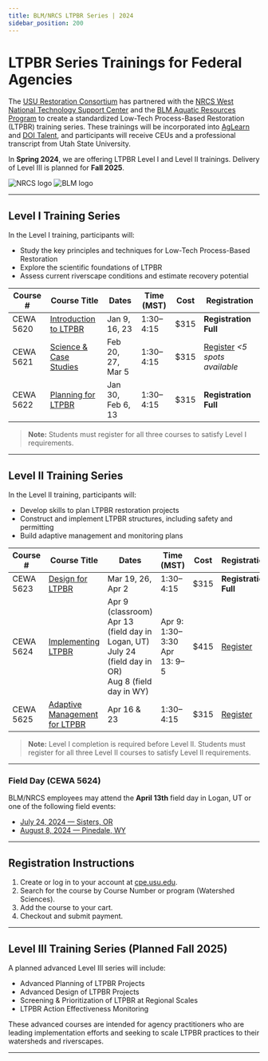 ```yaml
---
title: BLM/NRCS LTPBR Series | 2024
sidebar_position: 200
---
```


# LTPBR Series Trainings for Federal Agencies

The [USU Restoration Consortium](https://restoration.usu.edu) has partnered with the [NRCS West National Technology Support Center](https://www.nrcs.usda.gov/west-national-technology-support-center) and the [BLM Aquatic Resources Program](https://www.blm.gov/programs/aquatics) to create a standardized Low-Tech Process-Based Restoration (LTPBR) training series. These trainings will be incorporated into [AgLearn](https://aglearn.usda.gov/) and [DOI Talent](https://www.doi.gov/doitalent), and participants will receive CEUs and a professional transcript from Utah State University.

In **Spring 2024**, we are offering LTPBR Level I and Level II trainings. Delivery of Level III is planned for **Fall 2025**.

![NRCS logo](/img/sponsors/NRCS-Logo.png)
![BLM logo](/img/sponsors/blm.png)

---

## Level I Training Series

In the Level I training, participants will:

- Study the key principles and techniques for Low-Tech Process-Based Restoration
- Explore the scientific foundations of LTPBR
- Assess current riverscape conditions and estimate recovery potential

| Course # | Course Title | Dates | Time (MST) | Cost | Registration |
|----------|--------------|-------|------------|------|--------------|
| CEWA 5620 | [Introduction to LTPBR](/workshops/2024/USU/WATS-5620/) | Jan 9, 16, 23 | 1:30–4:15 | $315 | **Registration Full** |
| CEWA 5621 | [Science & Case Studies](/workshops/2024/USU/WATS-5621/) | Feb 20, 27, Mar 5 | 1:30–4:15 | $315 | [Register](https://cpe.usu.edu/search/publicCourseSearchDetails.do?method=load&courseId=1073960) *&lt;5 spots available* |
| CEWA 5622 | [Planning for LTPBR](/workshops/2024/USU/WATS-5622/) | Jan 30, Feb 6, 13 | 1:30–4:15 | $315 | **Registration Full** |

> **Note:** Students must register for all three courses to satisfy Level I requirements.

---

## Level II Training Series

In the Level II training, participants will:

- Develop skills to plan LTPBR restoration projects
- Construct and implement LTPBR structures, including safety and permitting
- Build adaptive management and monitoring plans

| Course # | Course Title | Dates | Time (MST) | Cost | Registration |
|----------|--------------|-------|------------|------|--------------|
| CEWA 5623 | [Design for LTPBR](/workshops/2024/USU/WATS-5623/) | Mar 19, 26, Apr 2 | 1:30–4:15 | $315 | **Registration Full** |
| CEWA 5624 | [Implementing LTPBR](/workshops/2024/USU/WATS-5624/) | Apr 9 (classroom) <br />Apr 13 (field day in Logan, UT) <br />July 24 (field day in OR) <br />Aug 8 (field day in WY) | Apr 9: 1:30–3:30 <br />Apr 13: 9–5 | $415 | [Register](https://cpe.usu.edu/search/publicCourseSearchDetails.do?method=load&courseId=1015428) |
| CEWA 5625 | [Adaptive Management for LTPBR](/workshops/2024/USU/WATS-5625/) | Apr 16 & 23 | 1:30–4:15 | $315 | [Register](https://cpe.usu.edu/search/publicCourseSearchDetails.do?method=load&courseId=1015430) |

> **Note:** Level I completion is required before Level II. Students must register for all three Level II courses to satisfy Level II requirements.

---

### Field Day (CEWA 5624)

BLM/NRCS employees may attend the **April 13th** field day in Logan, UT or one of the following field events:

- [July 24, 2024 — Sisters, OR](/workshops/2024/Federal%20Series/sisters)
- [August 8, 2024 — Pinedale, WY](/workshops/2024/Federal%20Series/pinedale)

---

## Registration Instructions

1. Create or log in to your account at [cpe.usu.edu](https://cpe.usu.edu/).
2. Search for the course by Course Number or program (Watershed Sciences).
3. Add the course to your cart.
4. Checkout and submit payment.

---

## Level III Training Series (Planned Fall 2025)

A planned advanced Level III series will include:

- Advanced Planning of LTPBR Projects
- Advanced Design of LTPBR Projects
- Screening & Prioritization of LTPBR at Regional Scales
- LTPBR Action Effectiveness Monitoring

These advanced courses are intended for agency practitioners who are leading implementation efforts and seeking to scale LTPBR practices to their watersheds and riverscapes.

---
